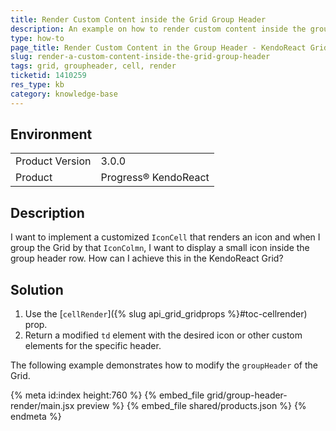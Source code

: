 ```yaml
---
title: Render Custom Content inside the Grid Group Header
description: An example on how to render custom content inside the group header of the KendoReact Grid.
type: how-to
page_title: Render Custom Content in the Group Header - KendoReact Grid
slug: render-a-custom-content-inside-the-grid-group-header
tags: grid, groupheader, cell, render
ticketid: 1410259
res_type: kb
category: knowledge-base
---
```


## Environment

<table>
    <tbody>
	    <tr>
	    	<td>Product Version</td>
	    	<td>3.0.0</td>
	    </tr>
	    <tr>
	    	<td>Product</td>
	    	<td>Progress® KendoReact</td>
	    </tr>
    </tbody>
</table>


## Description

I want to implement a customized `IconCell` that renders an icon and when I group the Grid by that `IconColmn`, I want to display a small icon inside the group header row. How can I achieve this in the KendoReact Grid?

## Solution

1. Use the [`cellRender`]({% slug api_grid_gridprops %}#toc-cellrender) prop.
1. Return a modified `td` element with the desired icon or other custom elements for the specific header.

The following example demonstrates how to modify the `groupHeader` of the Grid.

{% meta id:index height:760 %}
{% embed_file grid/group-header-render/main.jsx preview %}
{% embed_file shared/products.json %}
{% endmeta %}
